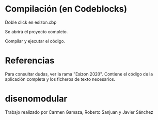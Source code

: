 # Compilación (en Codeblocks)
Doble click en esizon.cbp

Se abrirá el proyecto completo. 

Compilar y ejecutar el código.

# Referencias
Para consultar dudas, ver la rama "Esizon 2020". Contiene el código de la aplicación completa y los ficheros de texto necesarios.

# disenomodular

Trabajo realizado por Carmen Gamaza, Roberto Sanjuan y Javier Sánchez